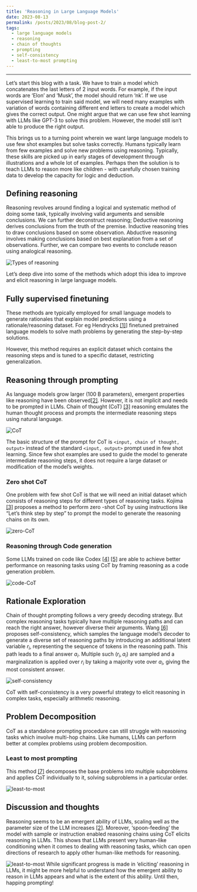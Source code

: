 ```yaml
---
title: 'Reasoning in Large Language Models'
date: 2023-08-13
permalink: /posts/2023/08/blog-post-2/
tags:
  - large language models
  - reasoning
  - chain of thoughts
  - prompting
  - self-consistency
  - least-to-most prompting
---
```




------
Let’s start this blog with a task. We have to train a model which concatenates the last letters of 2 input words. For example, if the input words are ‘Elon’ and ‘Musk’, the model should return ‘nk’. If we use supervised learning to train said model, we will need many examples with variation of words containing different end letters to create a model which gives the correct output. One might argue that we can use few shot learning with LLMs like GPT-3 to solve this problem. However, the model still isn’t able to produce the right output. 

This brings us to a turning point wherein we want large language models to use few shot examples but solve tasks correctly. Humans typically learn from few examples and solve new problems using reasoning. Typically, these skills are picked up in early stages of development through illustrations and a whole lot of examples. Perhaps then the solution is to teach LLMs to reason more like children - with carefully chosen training data to develop the capacity for logic and deduction.

## Defining reasoning

Reasoning revolves around finding a logical and systematic method of doing some task, typically involving valid arguments and sensible conclusions. We can further deconstruct reasoning; Deductive reasoning derives conclusions from the truth of the premise. Inductive reasoning tries to draw conclusions based on some observation. Abductive reasoning involves making conclusions based on best explanation from a set of observations. Further, we can compare two events to conclude reason using analogical reasoning.

![Types of reasoning](https://AakankshaSanctis.github.io/images/reasoning_in_LLMs/reasoning.png)

Let’s deep dive into some of the methods which adopt this idea to improve and elicit reasoning in large language models.

## Fully supervised finetuning
These methods are typically employed for small language models to generate rationales that explain model predictions using a rationale/reasoning dataset. For eg Hendrycks [[1]](https://datasets-benchmarks-proceedings.neurips.cc/paper/2021/file/be83ab3ecd0db773eb2dc1b0a17836a1-Paper-round2.pdf)] finetuned pretrained language models to solve math problems by generating the step-by-step solutions.

However, this method requires an explicit dataset which contains the reasoning steps and is tuned to a specific dataset, restricting generalization.

## Reasoning through prompting

 As language models grow larger (100 B parameters), emergent properties like reasoning have been observed[[2]](https://openreview.net/pdf?id=yzkSU5zdwD). However, it is not implicit and needs to be prompted in LLMs. Chain of thought  (CoT) [[3]](https://arxiv.org/abs/2201.11903) reasoning emulates the human thought process and prompts the intermediate reasoning steps using natural language.

 ![CoT](https://AakankshaSanctis.github.io/images/reasoning_in_LLMs/cot.png)
 
 The basic structure of the prompt for CoT is `<input, chain of thought, output>` instead of the standard `<input, output>` prompt used in few shot learning. Since few shot examples are used to guide the model to generate intermediate reasoning steps, it does not require a large dataset or modification of the model’s weights.

### Zero shot CoT

One problem with few shot CoT is that we will need an initial dataset which consists of reasoning steps for different types of reasoning tasks. Kojima [[3]](https://arxiv.org/abs/2205.11916) proposes a method to perform zero -shot CoT by using instructions like “Let’s think step by step” to prompt the model to generate the reasoning chains on its own.

 ![zero-CoT](https://AakankshaSanctis.github.io/images/reasoning_in_LLMs/zero-cot.png)
 
### Reasoning through Code generation
Some LLMs trained on code like Codex [[4]](https://arxiv.org/abs/2210.07128) [[5]](https://arxiv.org/abs/2211.12588) are able to achieve better performance on reasoning tasks using CoT by framing reasoning as a code generation problem.

 ![code-CoT](https://AakankshaSanctis.github.io/images/reasoning_in_LLMs/code-cot.png)

## Rationale Exploration
Chain of thought prompting follows a very greedy decoding strategy. But complex reasoning tasks typically have multiple reasoning paths and can reach the right answer, however diverse their arguments.
Wang [[6]](https://arxiv.org/abs/2203.11171) proposes self-consistency, which samples the language model’s decoder to generate a diverse set of reasoning paths by introducing an additional latent variable $r_i$, representing the sequence of tokens in the reasoning path. This path leads to a final answer $a_i$. Multiple such $(r_i, a_i)$ are sampled and a marginalization is applied over $r_i$ by taking a majority vote over $a_i$, giving the most consistent answer.


 ![self-consistency](https://AakankshaSanctis.github.io/images/reasoning_in_LLMs/self-consistency.png)

CoT with self-consistency is a very powerful strategy to elicit reasoning in complex tasks, especially arithmetic reasoning.

## Problem Decomposition

CoT as a standalone prompting procedure can still struggle with reasoning tasks which involve multi-hop chains. Like humans, LLMs can perform better at complex problems using problem decomposition.

### Least to most prompting
This method [[7]](https://arxiv.org/abs/2205.10625) decomposes the base problems into multiple subproblems and applies CoT individually to it, solving subproblems in a particular order.

 ![least-to-most](https://AakankshaSanctis.github.io/images/reasoning_in_LLMs/least-to-most.png)


## Discussion and thoughts
Reasoning seems to be an emergent ability of LLMs, scaling well as the parameter size of the LLM increases [[2]](https://openreview.net/pdf?id=yzkSU5zdwD). Moreover, ‘spoon-feeding’ the model with sample or instruction enabled reasoning chains using CoT elicits reasoning in LLMs. This shows that LLMs present very human-like conditioning when it comes to dealing with reasoning tasks, which can open directions of research to apply other human-like methods for reasoning.

 ![least-to-most](https://AakankshaSanctis.github.io/images/reasoning_in_LLMs/emergent_LLM.png)
While significant progress is made in ‘eliciting’ reasoning in LLMs, it  might be more helpful to understand how the emergent ability to reason in LLMs appears and what is the extent of this ability. Until then, happing prompting!
